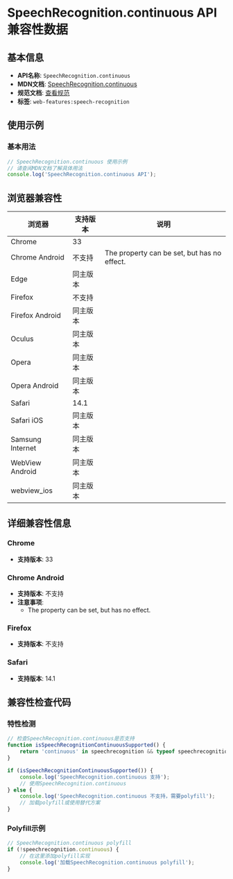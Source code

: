 # SpeechRecognition.continuous API 兼容性数据

## 基本信息

- **API名称**: `SpeechRecognition.continuous`
- **MDN文档**: [SpeechRecognition.continuous](https://developer.mozilla.org/docs/Web/API/SpeechRecognition/continuous)
- **规范文档**: [查看规范](https://webaudio.github.io/web-speech-api/#dom-speechrecognition-continuous)
- **标签**: `web-features:speech-recognition`

## 使用示例

### 基本用法

```javascript
// SpeechRecognition.continuous 使用示例
// 请查阅MDN文档了解具体用法
console.log('SpeechRecognition.continuous API');
```

## 浏览器兼容性

| 浏览器 | 支持版本 | 说明 |
|--------|----------|------|
| Chrome | 33 |  |
| Chrome Android | 不支持 | The property can be set, but has no effect. |
| Edge | 同主版本 |  |
| Firefox | 不支持 |  |
| Firefox Android | 同主版本 |  |
| Oculus | 同主版本 |  |
| Opera | 同主版本 |  |
| Opera Android | 同主版本 |  |
| Safari | 14.1 |  |
| Safari iOS | 同主版本 |  |
| Samsung Internet | 同主版本 |  |
| WebView Android | 同主版本 |  |
| webview_ios | 同主版本 |  |

## 详细兼容性信息

### Chrome

- **支持版本**: 33

### Chrome Android

- **支持版本**: 不支持
- **注意事项**:
  - The property can be set, but has no effect.

### Firefox

- **支持版本**: 不支持

### Safari

- **支持版本**: 14.1

## 兼容性检查代码

### 特性检测

```javascript
// 检查SpeechRecognition.continuous是否支持
function isSpeechRecognitionContinuousSupported() {
    return 'continuous' in speechrecognition && typeof speechrecognition.continuous === 'function';
}

if (isSpeechRecognitionContinuousSupported()) {
    console.log('SpeechRecognition.continuous 支持');
    // 使用SpeechRecognition.continuous
} else {
    console.log('SpeechRecognition.continuous 不支持，需要polyfill');
    // 加载polyfill或使用替代方案
}
```

### Polyfill示例

```javascript
// SpeechRecognition.continuous polyfill
if (!speechrecognition.continuous) {
    // 在这里添加polyfill实现
    console.log('加载SpeechRecognition.continuous polyfill');
}
```

